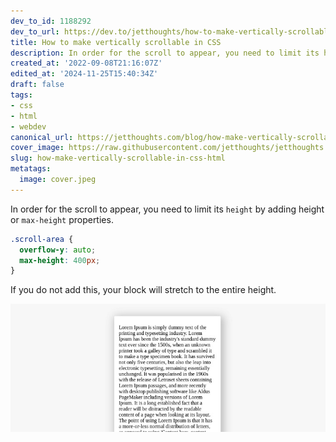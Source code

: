 ```yaml
---
dev_to_id: 1188292
dev_to_url: https://dev.to/jetthoughts/how-to-make-vertically-scrollable-in-css-57od
title: How to make vertically scrollable in CSS
description: In order for the scroll to appear, you need to limit its height by adding height or max-height...
created_at: '2022-09-08T21:16:07Z'
edited_at: '2024-11-25T15:40:34Z'
draft: false
tags:
- css
- html
- webdev
canonical_url: https://jetthoughts.com/blog/how-make-vertically-scrollable-in-css-html/
cover_image: https://raw.githubusercontent.com/jetthoughts/jetthoughts.github.io/master/content/blog/how-make-vertically-scrollable-in-css-html/cover.jpeg
slug: how-make-vertically-scrollable-in-css-html
metatags:
  image: cover.jpeg
---
```

In order for the scroll to appear, you need to limit its `height` by adding height or `max-height` properties.

```css
.scroll-area {
  overflow-y: auto;
  max-height: 400px;
}
```

If you do not add this, your block will stretch to the entire height.


![Image description](file_0.png)


